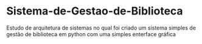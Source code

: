 # Sistema-de-Gestao-de-Biblioteca
Estudo de arquitetura de sistemas no qual foi criado um sistema simples de gestão de biblioteca em python com uma simples enterface gráfica
